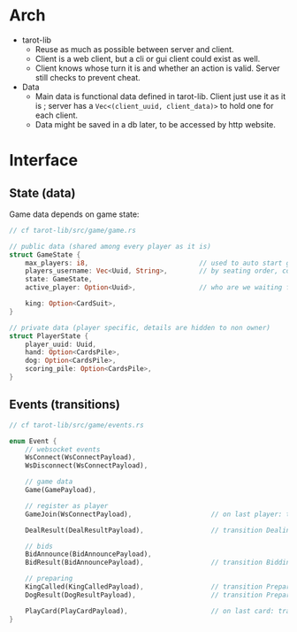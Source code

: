 # Arch

* tarot-lib
    * Reuse as much as possible between server and client.
    * Client is a web client, but a cli or gui client could exist as well.
    * Client knows whose turn it is and whether an action is valid. Server still checks to prevent cheat.
* Data
    * Main data is functional data defined in tarot-lib. Client just use it as it is ; server has a `Vec<(client_uuid, client_data)>` to hold one for each client.
    * Data might be saved in a db later, to be accessed by http website.


# Interface

## State (data)

Game data depends on game state:

```rust
// cf tarot-lib/src/game/game.rs

// public data (shared among every player as it is)
struct GameState {
    max_players: i8,                            // used to auto start game
    players_username: Vec<Uuid, String>,        // by seating order, counter-clockwise
    state: GameState,
    active_player: Option<Uuid>,                // who are we waiting for, if any

    king: Option<CardSuit>,
}

// private data (player specific, details are hidden to non owner)
struct PlayerState {
    player_uuid: Uuid,
    hand: Option<CardsPile>,
    dog: Option<CardsPile>,
    scoring_pile: Option<CardsPile>,
}
```

## Events (transitions)

```rust
// cf tarot-lib/src/game/events.rs

enum Event {
    // websocket events
    WsConnect(WsConnectPayload),
    WsDisconnect(WsConnectPayload),

    // game data
    Game(GamePayload),

    // register as player
    GameJoin(WsConnectPayload),                    // on last player: transition WaitingPlayers -> DealingCards

    DealResult(DealResultPayload),                 // transition DealingCards -> Bidding

    // bids
    BidAnnounce(BidAnnouncePayload),
    BidResult(BidAnnouncePayload),                 // transition Bidding -> PreparingKing

    // preparing
    KingCalled(KingCalledPayload),                 // transition PreparingKing -> PreparingDog
    DogResult(DogResultPayload),                   // transition PreparingDog -> Playing

    PlayCard(PlayCardPayload),                     // on last card: transition Playing -> Finished
}
```
